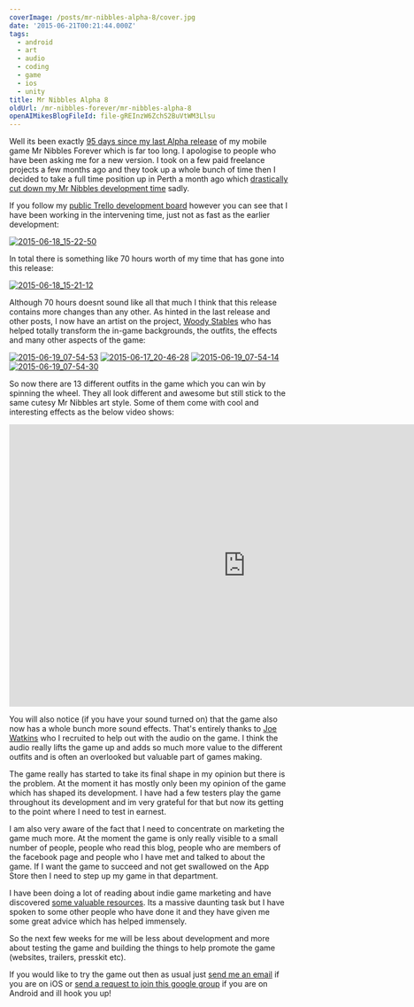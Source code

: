 ```yaml
---
coverImage: /posts/mr-nibbles-alpha-8/cover.jpg
date: '2015-06-21T00:21:44.000Z'
tags:
  - android
  - art
  - audio
  - coding
  - game
  - ios
  - unity
title: Mr Nibbles Alpha 8
oldUrl: /mr-nibbles-forever/mr-nibbles-alpha-8
openAIMikesBlogFileId: file-gREInzW6ZchS2BuVtWM3Llsu
---
```


Well its been exactly [95 days since my last Alpha release](https://www.mikecann.co.uk/myprojects/mr-nibbles-forever/mr-nibbles-forever-alpha-7/) of my mobile game Mr Nibbles Forever which is far too long. I apologise to people who have been asking me for a new version. I took on a few paid freelance projects a few months ago and they took up a whole bunch of time then I decided to take a full time position up in Perth a month ago which [drastically cut down my Mr Nibbles development time](https://www.mikecann.co.uk/uncategorized/started-work-at-thebroth-in-perth/) sadly.

<!-- more -->

If you follow my [public Trello development board](https://trello.com/b/Ic11WQzF/mr-nibbles-forever) however you can see that I have been working in the intervening time, just not as fast as the earlier development:

[![2015-06-18_15-22-50](https://www.mikecann.co.uk/wp-content/uploads/2015/06/2015-06-18_15-22-50-1024x525.png)](https://www.mikecann.co.uk/wp-content/uploads/2015/06/2015-06-18_15-22-50.png)

In total there is something like 70 hours worth of my time that has gone into this release:

[![2015-06-18_15-21-12](https://www.mikecann.co.uk/wp-content/uploads/2015/06/2015-06-18_15-21-12.png)](https://www.mikecann.co.uk/wp-content/uploads/2015/06/2015-06-18_15-21-12.png)

Although 70 hours doesnt sound like all that much I think that this release contains more changes than any other. As hinted in the last release and other posts, I now have an artist on the project, [Woody Stables](https://twitter.com/woodystables) who has helped totally transform the in-game backgrounds, the outfits, the effects and many other aspects of the game:

[![2015-06-19_07-54-53](https://www.mikecann.co.uk/wp-content/uploads/2015/06/2015-06-19_07-54-53-1024x575.png)](https://www.mikecann.co.uk/wp-content/uploads/2015/06/2015-06-19_07-54-53.png)
[![2015-06-17_20-46-28](https://www.mikecann.co.uk/wp-content/uploads/2015/06/2015-06-17_20-46-28-1024x766.jpg)](https://www.mikecann.co.uk/wp-content/uploads/2015/06/2015-06-17_20-46-28.jpg)
[![2015-06-19_07-54-14](https://www.mikecann.co.uk/wp-content/uploads/2015/06/2015-06-19_07-54-14-1024x576.jpg)](https://www.mikecann.co.uk/wp-content/uploads/2015/06/2015-06-19_07-54-14.jpg)
[![2015-06-19_07-54-30](https://www.mikecann.co.uk/wp-content/uploads/2015/06/2015-06-19_07-54-30-1024x576.jpg)](https://www.mikecann.co.uk/wp-content/uploads/2015/06/2015-06-19_07-54-30.jpg)

So now there are 13 different outfits in the game which you can win by spinning the wheel. They all look different and awesome but still stick to the same cutesy Mr Nibbles art style. Some of them come with cool and interesting effects as the below video shows:

<iframe width="854" height="510" src="https://www.youtube.com/embed/aN5S0zMux30" frameborder="0" allowfullscreen></iframe>

You will also notice (if you have your sound turned on) that the game also now has a whole bunch more sound effects. That's entirely thanks to [Joe Watkins](https://twitter.com/watkinsonic) who I recruited to help out with the audio on the game. I think the audio really lifts the game up and adds so much more value to the different outfits and is often an overlooked but valuable part of games making.

The game really has started to take its final shape in my opinion but there is the problem. At the moment it has mostly only been my opinion of the game which has shaped its development. I have had a few testers play the game throughout its development and im very grateful for that but now its getting to the point where I need to test in earnest.

I am also very aware of the fact that I need to concentrate on marketing the game much more. At the moment the game is only really visible to a small number of people, people who read this blog, people who are members of the facebook page and people who I have met and talked to about the game. If I want the game to succeed and not get swallowed on the App Store then I need to step up my game in that department.

I have been doing a lot of reading about indie game marketing and have discovered [some valuable resources](https://vgamemarketing.com/). Its a massive daunting task but I have spoken to some other people who have done it and they have given me some great advice which has helped immensely.

So the next few weeks for me will be less about development and more about testing the game and building the things to help promote the game (websites, trailers, presskit etc).

If you would like to try the game out then as usual just [send me an email](mailto:mike.cann@gmail.com) if you are on iOS or [send a request to join this google group](https://plus.google.com/communities/100690884724496136044?gclid=CJSZo8WqgsACFVZwvAodlo0AHQ&dclid=CODB18WqgsACFVQZvAodWV4ATQ) if you are on Android and ill hook you up!

